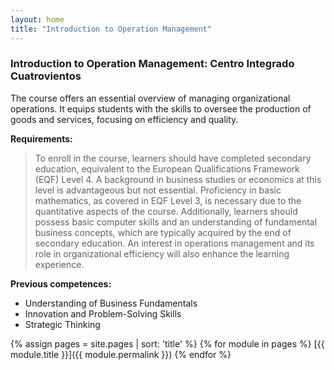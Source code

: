 ```yaml
---
layout: home
title: "Introduction to Operation Management"
---
```


### Introduction to Operation Management: Centro Integrado Cuatrovientos

The course offers an essential overview of managing organizational operations. It equips students with the skills to oversee the production of goods and services, focusing on efficiency and quality.

**Requirements:**
  > To enroll in the course, learners should have completed secondary education, equivalent to the European Qualifications Framework (EQF) Level 4. A background in business studies or economics at this level is advantageous but not essential. Proficiency in basic mathematics, as covered in EQF Level 3, is necessary due to the quantitative aspects of the course. Additionally, learners should possess basic computer skills and an understanding of fundamental business concepts, which are typically acquired by the end of secondary education. An interest in operations management and its role in organizational efficiency will also enhance the learning experience.

**Previous competences:**
  - Understanding of Business Fundamentals
  - Innovation and Problem-Solving Skills
  - Strategic Thinking

{% assign pages = site.pages | sort: 'title'    %}
{% for module in pages %}
[{{ module.title }}]({{ module.permalink }})
{% endfor %}



